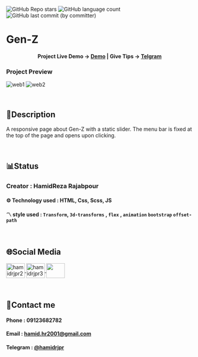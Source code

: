 ![GitHub Repo stars](https://img.shields.io/github/stars/hamidrjpr2/gen-z?style=flat&logo=star) ![GitHub language count](https://img.shields.io/github/languages/count/hamidrjpr2/gen-z?color=%23c1121f) ![GitHub last commit (by committer)](https://img.shields.io/github/last-commit/hamidrjpr2/gen-z)

# Gen-Z

<h4 align="center">
  <span>Project Live Demo -> </span>
  <a href="https://hamidrjpr2.github.io/gen-z/" target="_blank">Demo</a>
  |
  <span>Give Tips -> </span>
  <a href="https://telegram.me/hamidrjpr" target="_blank">Telgram</a>
</h4>

### Project Preview
![web1](https://github.com/hamidrjpr2/gen-z/assets/155876163/fa30700b-918b-4299-92d5-b08bc07deebc)
![web2](https://github.com/hamidrjpr2/gen-z/assets/155876163/c47795d5-b077-4fff-a087-16e72e491f80)



<br>

## 📃Description
  A responsive page about Gen-Z with a static slider. The menu bar is fixed at the top of the page and opens upon clicking.
  
<br>

## 📊Status
### Creator : HamidReza Rajabpour
#### ⚙️ Technology used : HTML, Css, Scss, JS
#### 〽️ style used : `Transform`, `3d-transforms` , `flex` , `animation` `bootstrap` `offset-path`
<br>

## 🌐Social Media
<p align="left"> 
  <a href="https://linkedin.com/in/hamidrjpr2" target="blank">
    <img align="center" src="https://raw.githubusercontent.com/rahuldkjain/github-profile-readme-generator/master/src/images/icons/Social/linked-in-alt.svg" alt="hamidrjpr2" height="40" width="50" />
  </a>
  <a href="https://instagram.com/hamidrjpr3" target="blank">
  <img align="center" src="https://raw.githubusercontent.com/rahuldkjain/github-profile-readme-generator/master/src/images/icons/Social/instagram.svg" alt="hamidrjpr3" height="40" width="50" />
  </a>
  <a href="https://github.com/hamidrjpr2">
    <img align="center" src="https://cdn.jsdelivr.net/gh/devicons/devicon/icons/github/github-original.svg" width="50" height="40">
  </a>
</p>
<br>

## 🔰Contact me
#### Phone : 09123682782
#### Email : hamid.hr2001@gmail.com
#### Telegram : [@hamidrjpr](https://telegram.me/hamidrjpr)

